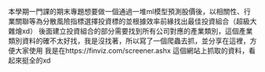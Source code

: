 本學期一門課的期末專題想要做一個通過一堆ml模型預測股價後，以相關性、行業關聯等為分散風險指標選擇投資標的並根據效率前緣找出最佳投資組合（超級大雜燴xd）
後面建立投資組合的部分需要找到所有公司對應的產業類別，這個產業類別資料的確不太好找，我是沒找著，所以寫了一個爬蟲去抓，並分享在這裡，方便大家使用
我是在https://finviz.com/screener.ashx 這個網站上抓取的資料，看起來挺全的xd
